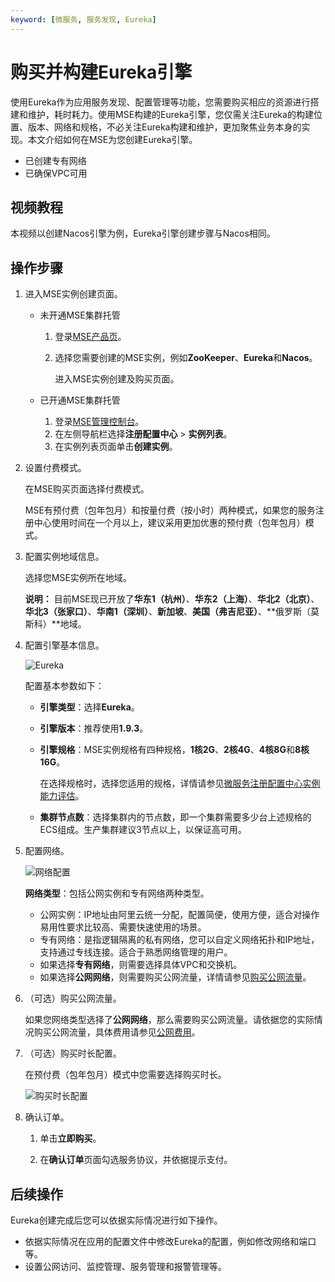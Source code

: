 ```yaml
---
keyword: [微服务, 服务发现, Eureka]
---
```


# 购买并构建Eureka引擎

使用Eureka作为应用服务发现、配置管理等功能，您需要购买相应的资源进行搭建和维护，耗时耗力。使用MSE构建的Eureka引擎，您仅需关注Eureka的构建位置、版本、网络和规格，不必关注Eureka构建和维护，更加聚焦业务本身的实现。本文介绍如何在MSE为您创建Eureka引擎。

-   已创建专有网络
-   已确保VPC可用

## 视频教程

本视频以创建Nacos引擎为例，Eureka引擎创建步骤与Nacos相同。



## 操作步骤

1.  进入MSE实例创建页面。

    -   未开通MSE集群托管
        1.  登录[MSE产品页](https://www.aliyun.com/product/mse)。
        2.  选择您需要创建的MSE实例，例如**ZooKeeper**、**Eureka**和**Nacos**。

            进入MSE实例创建及购买页面。

    -   已开通MSE集群托管
        1.  登录[MSE管理控制台](https://mse.console.aliyun.com)。
        2.  在左侧导航栏选择**注册配置中心** \> **实例列表**。
        3.  在实例列表页面单击**创建实例**。
2.  设置付费模式。

    在MSE购买页面选择付费模式。

    MSE有预付费（包年包月）和按量付费（按小时）两种模式，如果您的服务注册中心使用时间在一个月以上，建议采用更加优惠的预付费（包年包月）模式。

3.  配置实例地域信息。

    选择您MSE实例所在地域。

    **说明：** 目前MSE现已开放了**华东1（杭州）**、**华东2（上海）**、**华北2（北京）**、**华北3（张家口）**、**华南1（深圳）**、**新加坡**、**美国（弗吉尼亚）**、**俄罗斯（莫斯科）**地域。

4.  配置引擎基本信息。

    ![Eureka](https://static-aliyun-doc.oss-accelerate.aliyuncs.com/assets/img/zh-CN/0017673061/p176100.png)

    配置基本参数如下：

    -   **引擎类型**：选择**Eureka**。
    -   **引擎版本**：推荐使用**1.9.3**。
    -   **引擎规格**：MSE实例规格有四种规格，**1核2G**、**2核4G**、**4核8G**和**8核16G**。

        在选择规格时，选择您适用的规格，详情请参见[微服务注册配置中心实例能力评估](/cn.zh-CN/产品定价/微服务注册配置中心/微服务注册配置中心实例能力评估.md)。

    -   **集群节点数**：选择集群内的节点数，即一个集群需要多少台上述规格的ECS组成。生产集群建议3节点以上，以保证高可用。
5.  配置网络。

    ![网络配置](https://static-aliyun-doc.oss-accelerate.aliyuncs.com/assets/img/zh-CN/6781309951/p76852.png)

    **网络类型**：包括公网实例和专有网络两种类型。

    -   公网实例：IP地址由阿里云统一分配，配置简便，使用方便，适合对操作易用性要求比较高、需要快速使用的场景。
    -   专有网络：是指逻辑隔离的私有网络，您可以自定义网络拓扑和IP地址，支持通过专线连接。适合于熟悉网络管理的用户。
    -   如果选择**专有网络**，则需要选择具体VPC和交换机。
    -   如果选择**公网网络**，则需要购买公网流量，详情请参见[购买公网流量](#step_0lm_in0_4sr)。
6.  （可选）购买公网流量。

    如果您网络类型选择了**公网网络**，那么需要购买公网流量。请依据您的实际情况购买公网流量，具体费用请参见[公网费用](/cn.zh-CN/产品定价/微服务注册配置中心/公网费用.md)。

7.  （可选）购买时长配置。

    在预付费（包年包月）模式中您需要选择购买时长。

    ![购买时长配置](https://static-aliyun-doc.oss-accelerate.aliyuncs.com/assets/img/zh-CN/6781309951/p76907.png)

8.  确认订单。

    1.  单击**立即购买**。

    2.  在**确认订单**页面勾选服务协议，并依据提示支付。


## 后续操作

Eureka创建完成后您可以依据实际情况进行如下操作。

-   依据实际情况在应用的配置文件中修改Eureka的配置，例如修改网络和端口等。
-   设置公网访问、监控管理、服务管理和报警管理等。


